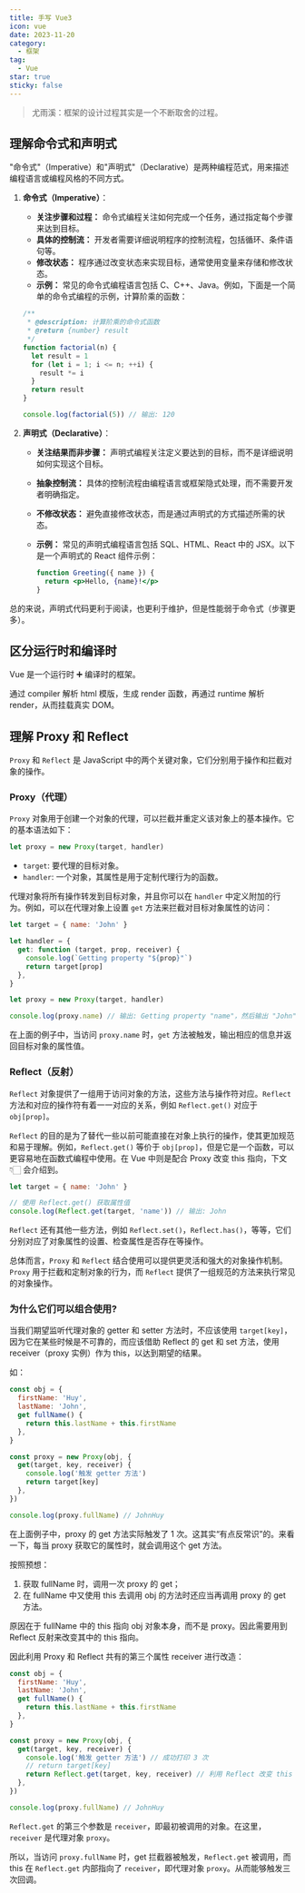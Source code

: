 ```yaml
---
title: 手写 Vue3
icon: vue
date: 2023-11-20
category:
  - 框架
tag:
  - Vue
star: true
sticky: false
---
```


> 尤雨溪：框架的设计过程其实是一个不断取舍的过程。

## 理解命令式和声明式

"命令式"（Imperative）和"声明式"（Declarative）是两种编程范式，用来描述编程语言或编程风格的不同方式。

1. **命令式（Imperative）**：

   - **关注步骤和过程：** 命令式编程关注如何完成一个任务，通过指定每个步骤来达到目标。
   - **具体的控制流：** 开发者需要详细说明程序的控制流程，包括循环、条件语句等。
   - **修改状态：** 程序通过改变状态来实现目标，通常使用变量来存储和修改状态。
   - **示例：** 常见的命令式编程语言包括 C、C++、Java。例如，下面是一个简单的命令式编程的示例，计算阶乘的函数：

   ```js
   /**
    * @description: 计算阶乘的命令式函数
    * @return {number} result
    */
   function factorial(n) {
     let result = 1
     for (let i = 1; i <= n; ++i) {
       result *= i
     }
     return result
   }

   console.log(factorial(5)) // 输出: 120
   ```

2. **声明式（Declarative）**：

   - **关注结果而非步骤：** 声明式编程关注定义要达到的目标，而不是详细说明如何实现这个目标。
   - **抽象控制流：** 具体的控制流程由编程语言或框架隐式处理，而不需要开发者明确指定。
   - **不修改状态：** 避免直接修改状态，而是通过声明式的方式描述所需的状态。
   - **示例：** 常见的声明式编程语言包括 SQL、HTML、React 中的 JSX。以下是一个声明式的 React 组件示例：

     ```jsx
     function Greeting({ name }) {
       return <p>Hello, {name}!</p>
     }
     ```

总的来说，声明式代码更利于阅读，也更利于维护，但是性能弱于命令式（步骤更多）。

## 区分运行时和编译时

Vue 是一个运行时 ➕ 编译时的框架。

通过 compiler 解析 html 模版，生成 render 函数，再通过 runtime 解析 render，从而挂载真实 DOM。

## 理解 Proxy 和 Reflect

`Proxy` 和 `Reflect` 是 JavaScript 中的两个关键对象，它们分别用于操作和拦截对象的操作。

### Proxy（代理）

`Proxy` 对象用于创建一个对象的代理，可以拦截并重定义该对象上的基本操作。它的基本语法如下：

```javascript
let proxy = new Proxy(target, handler)
```

- `target`: 要代理的目标对象。
- `handler`: 一个对象，其属性是用于定制代理行为的函数。

代理对象将所有操作转发到目标对象，并且你可以在 `handler` 中定义附加的行为。例如，可以在代理对象上设置 `get` 方法来拦截对目标对象属性的访问：

```js
let target = { name: 'John' }

let handler = {
  get: function (target, prop, receiver) {
    console.log(`Getting property "${prop}"`)
    return target[prop]
  },
}

let proxy = new Proxy(target, handler)

console.log(proxy.name) // 输出: Getting property "name"，然后输出 "John"
```

在上面的例子中，当访问 `proxy.name` 时，`get` 方法被触发，输出相应的信息并返回目标对象的属性值。

### Reflect（反射）

`Reflect` 对象提供了一组用于访问对象的方法，这些方法与操作符对应。`Reflect` 方法和对应的操作符有着一一对应的关系，例如 `Reflect.get()` 对应于 `obj[prop]`。

`Reflect` 的目的是为了替代一些以前可能直接在对象上执行的操作，使其更加规范和易于理解。例如，`Reflect.get()` 等价于 `obj[prop]`，但是它是一个函数，可以更容易地在函数式编程中使用。在 Vue 中则是配合 Proxy 改变 this 指向，下文 👇🏻 会介绍到。

```js
let target = { name: 'John' }

// 使用 Reflect.get() 获取属性值
console.log(Reflect.get(target, 'name')) // 输出: John
```

`Reflect` 还有其他一些方法，例如 `Reflect.set()`，`Reflect.has()`，等等，它们分别对应了对象属性的设置、检查属性是否存在等操作。

总体而言，`Proxy` 和 `Reflect` 结合使用可以提供更灵活和强大的对象操作机制。`Proxy` 用于拦截和定制对象的行为，而 `Reflect` 提供了一组规范的方法来执行常见的对象操作。

### 为什么它们可以组合使用?

当我们期望监听代理对象的 getter 和 setter 方法时，不应该使用 `target[key]`，因为它在某些时候是不可靠的，而应该借助 Reflect 的 get 和 set 方法，使用 receiver（proxy 实例）作为 this，以达到期望的结果。

如：

```js
const obj = {
  firstName: 'Huy',
  lastName: 'John',
  get fullName() {
    return this.lastName + this.firstName
  },
}

const proxy = new Proxy(obj, {
  get(target, key, receiver) {
    console.log('触发 getter 方法')
    return target[key]
  },
})

console.log(proxy.fullName) // JohnHuy
```

在上面例子中，proxy 的 get 方法实际触发了 1 次。这其实“有点反常识”的。来看一下，每当 proxy 获取它的属性时，就会调用这个 get 方法。

按照预想：

1. 获取 fullName 时，调用一次 proxy 的 get；
2. 在 fullName 中又使用 this 去调用 obj 的方法时还应当再调用 proxy 的 get 方法。

原因在于 fullName 中的 this 指向 obj 对象本身，而不是 proxy。因此需要用到 Reflect 反射来改变其中的 this 指向。

因此利用 Proxy 和 Reflect 共有的第三个属性 receiver 进行改造：

```js
const obj = {
  firstName: 'Huy',
  lastName: 'John',
  get fullName() {
    return this.lastName + this.firstName
  },
}

const proxy = new Proxy(obj, {
  get(target, key, receiver) {
    console.log('触发 getter 方法') // 成功打印 3 次
    // return target[key]
    return Reflect.get(target, key, receiver) // 利用 Reflect 改变 this 指向
  },
})

console.log(proxy.fullName) // JohnHuy
```

`Reflect.get` 的第三个参数是 `receiver`，即最初被调用的对象。在这里，`receiver` 是代理对象 `proxy`。

所以，当访问 `proxy.fullName` 时，get 拦截器被触发，`Reflect.get` 被调用，而 this 在 `Reflect.get` 内部指向了 `receiver`，即代理对象 `proxy`。从而能够触发三次回调。
